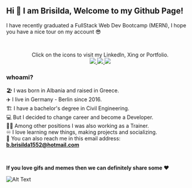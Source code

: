 ## **Hi 👋 I am Brisilda, Welcome to my Github Page!**
I have recently graduated a FullStack Web Dev Bootcamp (MERN), I hope you have a nice tour on my account 😎

<br/>
<p align="center">
Click on the icons to visit my Linkedln, Xing or Portfolio.
<br/>
<a href="https://www.linkedin.com/in/brisilda-bushi/">
  <img src="https://img.icons8.com/color/48/000000/linkedin.png"/>
</a> 
<a href="https://www.xing.com/profile/Brisilda_Bushi/cv">
  <img src="https://img.icons8.com/color/48/000000/xing.png"/>
</a> 
<a href="https://brisildabushi.com/" >
  <img src="https://img.icons8.com/plasticine/56/000000/resume-website.png"/>
</a>
</p>

### **whoami?**

🏖️ I was born in Albania and raised in Greece.
<br/>
✈️ I live in Germany - Berlin since 2016.
<br/>
🏗️ I have a bachelor's degree in Civil Engineering. 
<br/>
💻 But I decided to change career and become a Developer.
<br/>
👩‍🏫 Among other positions I was also working as a Trainer.
<br/>
♾️ I love learning new things, making projects and socializing.
<br/>
📧 You can also reach me in this email address: **b.brisilda1552@hotmail.com**
<br/>

<br/>

 **If you love gifs and memes then we can definitely share some** ❤️
 <br/>

![Alt Text](https://media.giphy.com/media/l3q2KRkOVYvi8WfU4/giphy.gif?cid=ecf05e47xmxtxoto1asc8h1uhrky7jb8sdgbuhxbfvzp1f90&rid=giphy.gif&ct=g)
